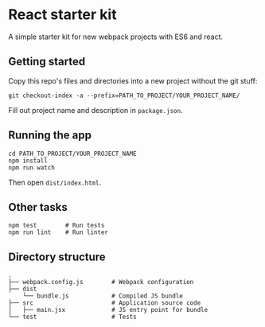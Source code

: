 # React starter kit

A simple starter kit for new webpack projects with ES6 and react.

## Getting started

Copy this repo's files and directories into a new project without the git stuff:

```
git checkout-index -a --prefix=PATH_TO_PROJECT/YOUR_PROJECT_NAME/
```

Fill out project name and description in `package.json`.

## Running the app

```
cd PATH_TO_PROJECT/YOUR_PROJECT_NAME
npm install
npm run watch
```

Then open `dist/index.html`.

## Other tasks

```
npm test        # Run tests
npm run lint    # Run linter
```

## Directory structure

```
.
├── webpack.config.js        # Webpack configuration
├── dist
    └── bundle.js            # Compiled JS bundle
├── src                      # Application source code
│   ├── main.jsx             # JS entry point for bundle
└── test                     # Tests
```

